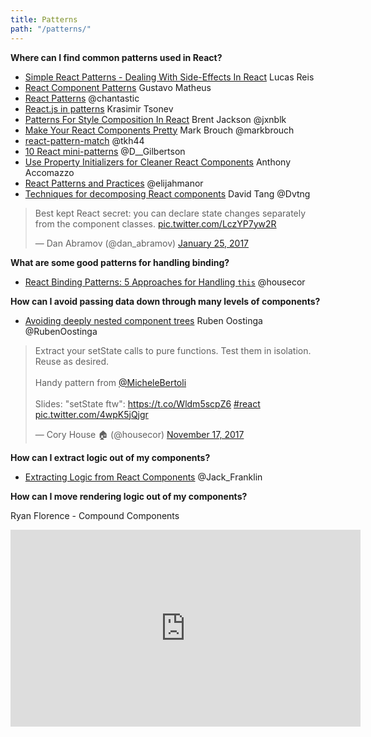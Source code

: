 ```yaml
---
title: Patterns
path: "/patterns/"
---
```


**Where can I find common patterns used in React?**
* [Simple React Patterns - Dealing With Side-Effects In React](http://lucasmreis.github.io/blog/simple-react-patterns) Lucas Reis
* [React Component Patterns](https://medium.com/gitconnected/react-component-patterns-ab1f09be2c82) Gustavo Matheus
* [React Patterns](http://reactpatterns.com) @chantastic
* [React.js in patterns](http://krasimirtsonev.com/blog/article/react-js-in-design-patterns) Krasimir Tsonev
* [Patterns For Style Composition In React](http://jxnblk.com/writing/posts/patterns-for-style-composition-in-react) Brent Jackson @jxnblk
* [Make Your React Components Pretty](https://medium.com/walmartlabs/make-your-react-components-pretty-a1ae4ec0f56e#.ctwfvx379) Mark Brouch @markbrouch
* [react-pattern-match](https://twitter.com/tkh44/status/827605381337735168/photo/1) @tkh44
* [10 React mini-patterns](https://hackernoon.com/10-react-mini-patterns-c1da92f068c5#.nz1zzh6qf) @D__Gilbertson
* [Use Property Initializers for Cleaner React Components](https://www.fullstackreact.com/articles/use-property-initializers-for-cleaner-react-components) Anthony Accomazzo
* [React Patterns and Practices](http://elijahmanor.com/talks/react-patterns-practices) @elijahmanor
* [Techniques for decomposing React components](https://medium.com/@Dvtng/techniques-for-decomposing-react-components-e8a1081ef5da) David Tang @Dvtng

<blockquote class="twitter-tweet" data-lang="en"><p lang="en" dir="ltr">Best kept React secret: you can declare state changes separately from the component classes. <a href="https://t.co/LczYP7yw2R">pic.twitter.com/LczYP7yw2R</a></p>&mdash; Dan Abramov (@dan_abramov) <a href="https://twitter.com/dan_abramov/status/824308413559668744?ref_src=twsrc%5Etfw">January 25, 2017</a></blockquote>
<script async src="https://platform.twitter.com/widgets.js" charset="utf-8"></script>



**What are some good patterns for handling binding?**
* [React Binding Patterns: 5 Approaches for Handling `this`](https://medium.freecodecamp.com/react-binding-patterns-5-approaches-for-handling-this-92c651b5af56) @housecor


**How can I avoid passing data down through many levels of components?**

* [Avoiding deeply nested component trees](https://medium.com/@RubenOostinga/avoiding-deeply-nested-component-trees-973edb632991) Ruben Oostinga @RubenOostinga


<blockquote class="twitter-tweet" data-lang="en"><p lang="en" dir="ltr">Extract your setState calls to pure functions. Test them in isolation. Reuse as desired.<br><br>Handy pattern from <a href="https://twitter.com/MicheleBertoli?ref_src=twsrc%5Etfw">@MicheleBertoli</a><br><br>Slides: &quot;setState ftw&quot;: <a href="https://t.co/Wldm5scpZ6">https://t.co/Wldm5scpZ6</a> <a href="https://twitter.com/hashtag/react?src=hash&amp;ref_src=twsrc%5Etfw">#react</a> <a href="https://t.co/4wpK5jQjgr">pic.twitter.com/4wpK5jQjgr</a></p>&mdash; Cory House 🏠 (@housecor) <a href="https://twitter.com/housecor/status/931530907747577856?ref_src=twsrc%5Etfw">November 17, 2017</a></blockquote>




**How can I extract logic out of my components?**
* [Extracting Logic from React Components](https://javascriptplayground.com/blog/2017/07/react-extracting-logic) @Jack_Franklin


**How can I move rendering logic out of my components?**

Ryan Florence - Compound Components

<iframe width="560" height="315" src="https://www.youtube.com/embed/hEGg-3pIHlE" frameborder="0" allowfullscreen></iframe>

